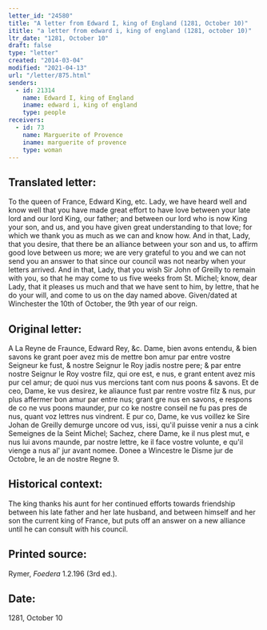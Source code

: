 ```yaml
---
letter_id: "24580"
title: "A letter from Edward I, king of England (1281, October 10)"
ititle: "a letter from edward i, king of england (1281, october 10)"
ltr_date: "1281, October 10"
draft: false
type: "letter"
created: "2014-03-04"
modified: "2021-04-13"
url: "/letter/875.html"
senders:
  - id: 21314
    name: Edward I, king of England
    iname: edward i, king of england
    type: people
receivers:
  - id: 73
    name: Marguerite of Provence
    iname: marguerite of provence
    type: woman
---
```

<h2> Translated letter:</h2>To the queen of France, Edward King, etc.
Lady, we have heard well and know well that you have made great effort to have love between your late lord and our lord King, our father; and between our lord who is now King your son, and us, and you have given great understanding to that love; for which we thank you as much as we can and know how.
And in that, Lady, that you desire, that there be an alliance between your son and us, to affirm good love between us more; we are very grateful to you and we can not send you an answer to that since our council was not nearby when your letters arrived.
And in that, Lady, that you wish Sir John of Greilly to remain with you, so that he may come to us five weeks from St. Michel; know, dear Lady, that it pleases us much and that we have sent to him, by lettre, that he do your will, and come to us on the day named above.
Given/dated at Winchester the 10th of October, the 9th year of our reign.
<h2 class="mt-4"> Original letter:</h2>A La Reyne de Fraunce, Edward Rey, &c.
Dame, bien avons entendu, & bien savons ke grant poer avez mis de mettre bon amur par entre vostre Seigneur ke fust, & nostre Seignur le Roy jadis nostre pere; & par entre nostre Seignur le Roy vostre filz, qui ore est, e nus, e grant entent avez mis pur cel amur; de quoi nus vus mercions tant com nus poons & savons.
Et de ceo, Dame, ke vus desirez, ke aliaunce fust par rentre vostre filz & nus, pur plus affermer bon amur par entre nus; grant gre nus en savons, e respons de co ne vus poons maunder, pur co ke nostre conseil ne fu pas pres de nus, quant voz lettres nus vindrent.
E pur co, Dame, ke vus voillez ke Sire Johan de Greilly demurge uncore od vus, issi, qu'il puisse venir a nus a cink Semeignes de la Seint Michel; Sachez, chere Dame, ke il nus plest mut, e nus lui avons maunde, par nostre lettre, ke il face vostre volunte, e qu'il vienge a nus al' jur avant nomee.
Donee a Wincestre le Disme jur de Octobre, le an de nostre Regne 9.
<h2 class="mt-4"> Historical context:</h2>The king thanks his aunt for her continued efforts towards friendship between his late father and her late husband, and between himself and her son the current king of France, but puts off an answer on a new alliance until he can consult with his council.
<h2 class="mt-4"> Printed source:</h2><p>Rymer, <em>Foedera</em> 1.2.196 (3rd ed.).</p><h2 class="mt-4"> Date:</h2>1281, October 10